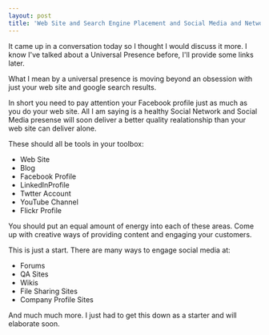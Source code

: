 ```yaml
---
layout: post
title: 'Web Site and Search Engine Placement and Social Media and Network Presence'
---
```

It came up in a conversation today so I thought I would discuss it more. I know I've talked about a Universal Presence before, I'll provide some links later.<p></p>
What I mean by a universal presence is moving beyond an obsession with just your web site and google search results.<p></p>
In short you need to pay attention your Facebook profile just as much as you do your web site. All I am saying is a healthy Social Network and Social Media presense will soon deliver a better quality realationship than your web site can deliver alone.<p></p>
These should all be tools in your toolbox:
<ul class="mainlist">
	<li>Web Site</li>
	<li>Blog</li>
	<li>Facebook Profile</li>
	<li>LinkedInProfile</li>
	<li>Twtter Account</li>
	<li>YouTube Channel</li>
	<li>Flickr Profile</li>
</ul>
You should put an equal amount of energy into each of these areas. Come up with creative ways of providing content and engaging your customers.<p></p>
This is just a start. There are many ways to engage social media at:
<ul class="mainlist">
	<li>Forums</li>
	<li>QA Sites</li>
	<li>Wikis</li>
	<li>File Sharing Sites</li>
	<li>Company Profile Sites</li>
</ul>
And much much more. I just had to get this down as a starter and will elaborate soon.